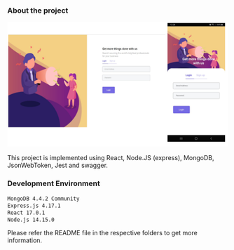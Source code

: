 ### About the project

![Screenshot](screenshot.png)

This project is implemented using React, Node.JS (express), MongoDB, JsonWebToken, Jest and swagger.

### Development Environment
```
MongoDB 4.4.2 Community
Express.js 4.17.1
React 17.0.1
Node.js 14.15.0
```

Please refer the README file in the respective folders to get more information.